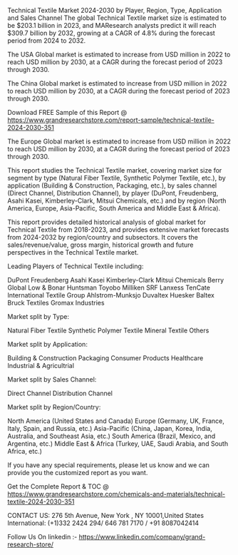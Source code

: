 Technical Textile Market 2024-2030 by Player, Region, Type, Application and Sales Channel
The global Technical Textile market size is estimated to be $203.1 billion in 2023, and MAResearch analysts predict it will reach $309.7 billion by 2032, growing at a CAGR of 4.8% during the forecast period from 2024 to 2032.

The USA Global market is estimated to increase from USD million in 2022 to reach USD million by 2030, at a CAGR during the forecast period of 2023 through 2030.

The China Global market is estimated to increase from USD million in 2022 to reach USD million by 2030, at a CAGR during the forecast period of 2023 through 2030.

Download FREE Sample of this Report @ https://www.grandresearchstore.com/report-sample/technical-textile-2024-2030-351

The Europe Global market is estimated to increase from USD million in 2022 to reach USD million by 2030, at a CAGR during the forecast period of 2023 through 2030.

This report studies the Technical Textile market, covering market size for segment by type (Natural Fiber Textile, Synthetic Polymer Textile, etc.), by application (Building & Construction, Packaging, etc.), by sales channel (Direct Channel, Distribution Channel), by player (DuPont, Freudenberg, Asahi Kasei, Kimberley-Clark, Mitsui Chemicals, etc.) and by region (North America, Europe, Asia-Pacific, South America and Middle East & Africa).

This report provides detailed historical analysis of global market for Technical Textile from 2018-2023, and provides extensive market forecasts from 2024-2032 by region/country and subsectors. It covers the sales/revenue/value, gross margin, historical growth and future perspectives in the Technical Textile market.

Leading Players of Technical Textile including:

DuPont
Freudenberg
Asahi Kasei
Kimberley-Clark
Mitsui Chemicals
Berry Global
Low & Bonar
Huntsman
Toyobo
Milliken
SRF
Lanxess
TenCate
International Textile Group
Ahlstrom-Munksjo
Duvaltex
Huesker
Baltex
Bruck Textiles
Gromax Industries

Market split by Type:

Natural Fiber Textile
Synthetic Polymer Textile
Mineral Textile
Others

Market split by Application:

Building & Construction
Packaging
Consumer Products
Healthcare
Industrial & Agricultrial

Market split by Sales Channel:

Direct Channel
Distribution Channel

Market split by Region/Country:

North America (United States and Canada)
Europe (Germany, UK, France, Italy, Spain, and Russia, etc.)
Asia-Pacific (China, Japan, Korea, India, Australia, and Southeast Asia, etc.)
South America (Brazil, Mexico, and Argentina, etc.)
Middle East & Africa (Turkey, UAE, Saudi Arabia, and South Africa, etc.)

If you have any special requirements, please let us know and we can provide you the customized report as you want.

Get the Complete Report & TOC @ https://www.grandresearchstore.com/chemicals-and-materials/technical-textile-2024-2030-351

CONTACT US:
276 5th Avenue, New York , NY 10001,United States
International: (+1)332 2424 294/ 646 781 7170 / +91 8087042414

Follow Us On linkedin :- https://www.linkedin.com/company/grand-research-store/
